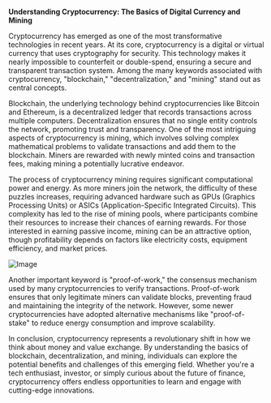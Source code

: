 **Understanding Cryptocurrency: The Basics of Digital Currency and Mining**

Cryptocurrency has emerged as one of the most transformative technologies in recent years. At its core, cryptocurrency is a digital or virtual currency that uses cryptography for security. This technology makes it nearly impossible to counterfeit or double-spend, ensuring a secure and transparent transaction system. Among the many keywords associated with cryptocurrency, "blockchain," "decentralization," and "mining" stand out as central concepts.

Blockchain, the underlying technology behind cryptocurrencies like Bitcoin and Ethereum, is a decentralized ledger that records transactions across multiple computers. Decentralization ensures that no single entity controls the network, promoting trust and transparency. One of the most intriguing aspects of cryptocurrency is mining, which involves solving complex mathematical problems to validate transactions and add them to the blockchain. Miners are rewarded with newly minted coins and transaction fees, making mining a potentially lucrative endeavor.

The process of cryptocurrency mining requires significant computational power and energy. As more miners join the network, the difficulty of these puzzles increases, requiring advanced hardware such as GPUs (Graphics Processing Units) or ASICs (Application-Specific Integrated Circuits). This complexity has led to the rise of mining pools, where participants combine their resources to increase their chances of earning rewards. For those interested in earning passive income, mining can be an attractive option, though profitability depends on factors like electricity costs, equipment efficiency, and market prices.

![Image](https://github.com/user-attachments/assets/31692037-0104-4703-abd1-696b6a7dd41b)

Another important keyword is "proof-of-work," the consensus mechanism used by many cryptocurrencies to verify transactions. Proof-of-work ensures that only legitimate miners can validate blocks, preventing fraud and maintaining the integrity of the network. However, some newer cryptocurrencies have adopted alternative mechanisms like "proof-of-stake" to reduce energy consumption and improve scalability.

In conclusion, cryptocurrency represents a revolutionary shift in how we think about money and value exchange. By understanding the basics of blockchain, decentralization, and mining, individuals can explore the potential benefits and challenges of this emerging field. Whether you're a tech enthusiast, investor, or simply curious about the future of finance, cryptocurrency offers endless opportunities to learn and engage with cutting-edge innovations.